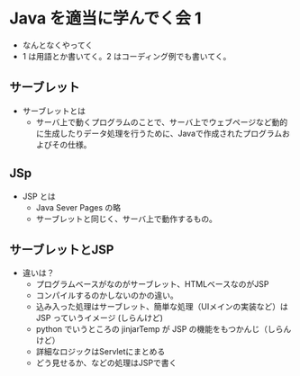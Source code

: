 # Java を適当に学んでく会 1
- なんとなくやってく
- 1 は用語とか書いてく。2 はコーディング例でも書いてく。

## サーブレット
- サーブレットとは
    - サーバ上で動くプログラムのことで、サーバ上でウェブページなど動的に生成したりデータ処理を行うために、Javaで作成されたプログラムおよびその仕様。

## JSp
- JSP とは
    - Java Sever Pages の略
    - サーブレットと同じく、サーバ上で動作するもの。

## サーブレットとJSP
- 違いは？
    - プログラムベースがなのがサーブレット、HTMLベースなのがJSP
    - コンパイルするのかしないのかの違い。
    - 込み入った処理はサーブレット、簡単な処理（UIメインの実装など）は JSP っていうイメージ (しらんけど)
    - python でいうところの jinjarTemp が JSP の機能をもつかんじ（しらんけど）
    - 詳細なロジックはServletにまとめる
    - どう見せるか、などの処理はJSPで書く
